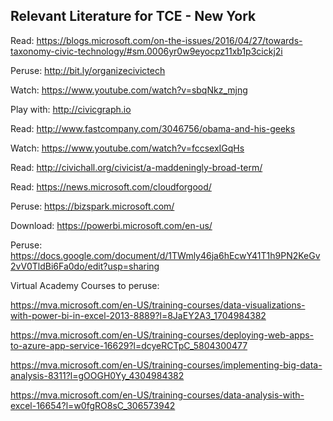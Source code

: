 
## Relevant Literature for TCE - New York 
 
Read: https://blogs.microsoft.com/on-the-issues/2016/04/27/towards-taxonomy-civic-technology/#sm.0006yr0w9eyocpz11xb1p3cickj2i 

Peruse: http://bit.ly/organizecivictech 

Watch: https://www.youtube.com/watch?v=sbqNkz_mjng 

Play with: http://civicgraph.io 

Read: http://www.fastcompany.com/3046756/obama-and-his-geeks 

Watch: https://www.youtube.com/watch?v=fccsexIGqHs 

Read: http://civichall.org/civicist/a-maddeningly-broad-term/ 

Read: https://news.microsoft.com/cloudforgood/

Peruse: https://bizspark.microsoft.com/

Download: https://powerbi.microsoft.com/en-us/

Peruse: https://docs.google.com/document/d/1TWmly46ja6hEcwY41T1h9PN2KeGv2vV0TldBi6Fa0do/edit?usp=sharing


Virtual Academy Courses to peruse:

https://mva.microsoft.com/en-US/training-courses/data-visualizations-with-power-bi-in-excel-2013-8889?l=8JaEY2A3_1704984382

https://mva.microsoft.com/en-US/training-courses/deploying-web-apps-to-azure-app-service-16629?l=dcyeRCTpC_5804300477

https://mva.microsoft.com/en-US/training-courses/implementing-big-data-analysis-8311?l=gOOGH0Yy_4304984382

https://mva.microsoft.com/en-US/training-courses/data-analysis-with-excel-16654?l=w0fgRO8sC_306573942


 
